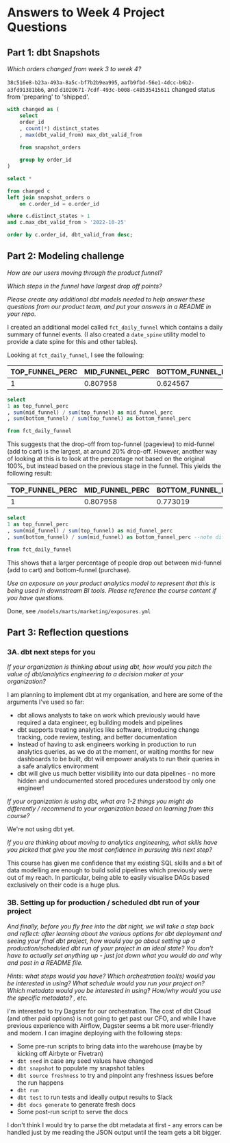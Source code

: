 # Answers to Week 4 Project Questions

## Part 1: dbt Snapshots

_Which orders changed from week 3 to week 4?_

`38c516e8-b23a-493a-8a5c-bf7b2b9ea995`, `aafb9fbd-56e1-4dcc-b6b2-a3fd91381bb6`, and `d1020671-7cdf-493c-b008-c48535415611` changed status from 'preparing' to 'shipped'.

```sql
with changed as (
    select 
    order_id
    , count(*) distinct_states
    , max(dbt_valid_from) max_dbt_valid_from
    
    from snapshot_orders

    group by order_id
)

select *

from changed c
left join snapshot_orders o
    on c.order_id = o.order_id

where c.distinct_states > 1
and c.max_dbt_valid_from > '2022-10-25'

order by c.order_id, dbt_valid_from desc;
```

## Part 2: Modeling challenge

_How are our users moving through the product funnel?_

_Which steps in the funnel have largest drop off points?_

_Please create any additional dbt models needed to help answer these questions from our product team, and put your answers in a README in your repo._

I created an additional model called `fct_daily_funnel` which contains a daily summary of funnel events. (I also created a `date_spine` utility model to provide a date spine for this and other tables).

Looking at `fct_daily_funnel`, I see the following:

|TOP_FUNNEL_PERC	| MID_FUNNEL_PERC |	BOTTOM_FUNNEL_PERC|
|-------------------|-----------------|-------------------|
| 1                	| 0.807958	      | 0.624567          |

```sql
select 
1 as top_funnel_perc
, sum(mid_funnel) / sum(top_funnel) as mid_funnel_perc
, sum(bottom_funnel) / sum(top_funnel) as bottom_funnel_perc

from fct_daily_funnel
```

This suggests that the drop-off from top-funnel (pageview) to mid-funnel (add to cart) is the largest, at around 20% drop-off. However, another way of looking at this is to look at the percentage not based on the original 100%, but instead based on the previous stage in the funnel. This yields the following result:

|TOP_FUNNEL_PERC	| MID_FUNNEL_PERC |	BOTTOM_FUNNEL_PERC|
|-------------------|-----------------|-------------------|
| 1                	| 0.807958	      | 0.773019          |

```sql
select 
1 as top_funnel_perc
, sum(mid_funnel) / sum(top_funnel) as mid_funnel_perc
, sum(bottom_funnel) / sum(mid_funnel) as bottom_funnel_perc --note different denominator here

from fct_daily_funnel
```
This shows that a larger percentage of people drop out between mid-funnel (add to cart) and bottom-funnel (purchase). 

_Use an exposure on your product analytics model to represent that this is being used in downstream BI tools. Please reference the course content if you have questions._

Done, see `/models/marts/marketing/exposures.yml`

## Part 3: Reflection questions

### 3A. dbt next steps for you 

_If your organization is thinking about using dbt, how would you pitch the value of dbt/analytics engineering to a decision maker at your organization?_

I am planning to implement dbt at my organisation, and here are some of the arguments I've used so far:
- dbt allows analysts to take on work which previously would have required a data engineer, eg building models and pipelines
- dbt supports treating analytics like software, introducing change tracking, code review, testing, and better documentation
- Instead of having to ask engineers working in production to run analytics queries, as we do at the moment, or waiting months for new dashboards to be built, dbt will empower analysts to run their queries in a safe analytics environment
- dbt will give us much better visibiliity into our data pipelines - no more hidden and undocumented stored procedures understood by only one engineer!

_If your organization is using dbt, what are 1-2 things you might do differently / recommend to your organization based on learning from this course?_

We're not using dbt yet.

_If you are thinking about moving to analytics engineering, what skills have you picked that give you the most confidence in pursuing this next step?_

This course has given me confidence that my existing SQL skills and a bit of data modelling are enough to build solid pipelines which previously were out of my reach. In particular, being able to easily visualise DAGs based exclusively on their code is a huge plus.

### 3B. Setting up for production / scheduled dbt run of your project

_And finally, before you fly free into the dbt night, we will take a step back and reflect: after learning about the various options for dbt deployment and seeing your final dbt project, how would you go about setting up a production/scheduled dbt run of your project in an ideal state? You don’t have to actually set anything up - just jot down what you would do and why and post in a README file._

_Hints: what steps would you have? Which orchestration tool(s) would you be interested in using? What schedule would you run your project on? Which metadata would you be interested in using? How/why would you use the specific metadata? , etc._

I'm interested to try Dagster for our orchestration. The cost of dbt Cloud (and other paid options) is not going to get past our CFO, and while I have previous experience with Airflow, Dagster seems a bit more user-friendly and modern. I can imagine deploying with the following steps:

- Some pre-run scripts to bring data into the warehouse (maybe by kicking off Airbyte or Fivetran)
- `dbt seed` in case any seed values have changed
- `dbt snapshot` to populate my snapshot tables
- `dbt source freshness` to try and pinpoint any freshness issues before the run happens
- `dbt run`
- `dbt test` to run tests and ideally output results to Slack
- `dbt docs generate` to generate fresh docs
- Some post-run script to serve the docs

I don't think I would try to parse the dbt metadata at first - any errors can be handled just by me reading the JSON output until the team gets a bit bigger.
